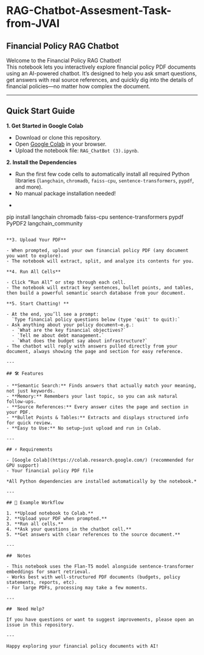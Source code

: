 # RAG-Chatbot-Assesment-Task-from-JVAI
## Financial Policy RAG Chatbot

Welcome to the Financial Policy RAG Chatbot!  
This notebook lets you interactively explore financial policy PDF documents using an AI-powered chatbot. It’s designed to help you ask smart questions, get answers with real source references, and quickly dig into the details of financial policies—no matter how complex the document.

---

## Quick Start Guide

**1. Get Started in Google Colab**

- Download or clone this repository.
- Open [Google Colab](https://colab.research.google.com/) in your browser.
- Upload the notebook file: `RAG_ChatBot (3).ipynb`.

**2. Install the Dependencies**

- Run the first few code cells to automatically install all required Python libraries (`langchain`, `chromadb`, `faiss-cpu`, `sentence-transformers`, `pypdf`, and more).
- No manual package installation needed!
- ```bash
pip install langchain chromadb faiss-cpu sentence-transformers pypdf PyPDF2 langchain_community
```

**3. Upload Your PDF**

- When prompted, upload your own financial policy PDF (any document you want to explore).
- The notebook will extract, split, and analyze its contents for you.

**4. Run All Cells**

- Click “Run All” or step through each cell.
- The notebook will extract key sentences, bullet points, and tables, then build a powerful semantic search database from your document.

**5. Start Chatting! **

- At the end, you’ll see a prompt:  
  `Type financial policy questions below (type 'quit' to quit):`
- Ask anything about your policy document—e.g.:
  - `What are the key financial objectives?`
  - `Tell me about debt management.`
  - `What does the budget say about infrastructure?`
- The chatbot will reply with answers pulled directly from your document, always showing the page and section for easy reference.

---

## 🛠️ Features

- **Semantic Search:** Finds answers that actually match your meaning, not just keywords.
- **Memory:** Remembers your last topic, so you can ask natural follow-ups.
- **Source References:** Every answer cites the page and section in your PDF.
- **Bullet Points & Tables:** Extracts and displays structured info for quick review.
- **Easy to Use:** No setup—just upload and run in Colab.

---

## ⚡ Requirements

- [Google Colab](https://colab.research.google.com/) (recommended for GPU support)
- Your financial policy PDF file

*All Python dependencies are installed automatically by the notebook.*

---

## 👀 Example Workflow

1. **Upload notebook to Colab.**
2. **Upload your PDF when prompted.**
3. **Run all cells.**
4. **Ask your questions in the chatbot cell.**
5. **Get answers with clear references to the source document.**

---

##  Notes

- This notebook uses the Flan-T5 model alongside sentence-transformer embeddings for smart retrieval.
- Works best with well-structured PDF documents (budgets, policy statements, reports, etc).
- For large PDFs, processing may take a few moments.

---

##  Need Help?

If you have questions or want to suggest improvements, please open an issue in this repository.

---

Happy exploring your financial policy documents with AI!
